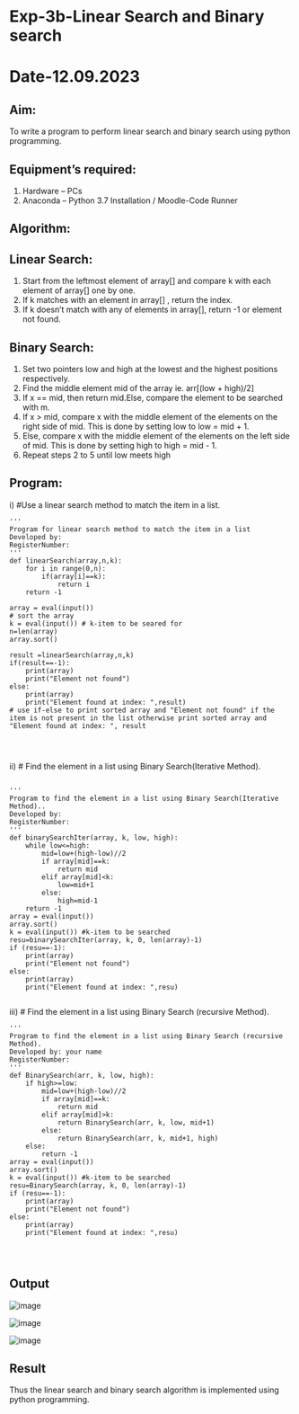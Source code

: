# Exp-3b-Linear Search and Binary search
# Date-12.09.2023
## Aim:
To write a program to perform linear search and binary search using python programming.
## Equipment’s required:
1.	Hardware – PCs
2.	Anaconda – Python 3.7 Installation / Moodle-Code Runner
## Algorithm:
## Linear Search:
1.	Start from the leftmost element of array[] and compare k with each element of array[] one by one.
2.	If k matches with an element in array[] , return the index.
3.	If k doesn’t match with any of elements in array[], return -1 or element not found.
## Binary Search:
1.	Set two pointers low and high at the lowest and the highest positions respectively.
2.	Find the middle element mid of the array ie. arr[(low + high)/2]
3.	If x == mid, then return mid.Else, compare the element to be searched with m.
4.	If x > mid, compare x with the middle element of the elements on the right side of mid. This is done by setting low to low = mid + 1.
5.	Else, compare x with the middle element of the elements on the left side of mid. This is done by setting high to high = mid - 1.
6.	Repeat steps 2 to 5 until low meets high
## Program:
i)	#Use a linear search method to match the item in a list.
```
''' 
Program for linear search method to match the item in a list
Developed by:
RegisterNumber: 
'''
def linearSearch(array,n,k):
    for i in range(0,n):
        if(array[i]==k):
            return i
    return -1
    
array = eval(input())
# sort the array
k = eval(input()) # k-item to be seared for
n=len(array)
array.sort()

result =linearSearch(array,n,k)
if(result==-1):
    print(array)
    print("Element not found")
else:
    print(array)
    print("Element found at index: ",result)
# use if-else to print sorted array and "Element not found" if the item is not present in the list otherwise print sorted array and "Element found at index: ", result




```
ii)	# Find the element in a list using Binary Search(Iterative Method).
```

''' 
Program to find the element in a list using Binary Search(Iterative Method)..
Developed by:
RegisterNumber: 
'''
def binarySearchIter(array, k, low, high):
    while low<=high:
        mid=low+(high-low)//2
        if array[mid]==k:
            return mid
        elif array[mid]<k:
            low=mid+1
        else:
            high=mid-1
    return -1
array = eval(input())
array.sort()
k = eval(input()) #k-item to be searched
resu=binarySearchIter(array, k, 0, len(array)-1)
if (resu==-1):
    print(array)
    print("Element not found")
else:
    print(array)
    print("Element found at index: ",resu)
    

```
iii)	# Find the element in a list using Binary Search (recursive Method).
```
''' 
Program to find the element in a list using Binary Search (recursive Method).
Developed by: your name
RegisterNumber: 
'''
def BinarySearch(arr, k, low, high):
    if high>=low:
        mid=low+(high-low)//2
        if array[mid]==k:
            return mid
        elif array[mid]>k:
            return BinarySearch(arr, k, low, mid+1)
        else:
            return BinarySearch(arr, k, mid+1, high)
    else:
        return -1
array = eval(input())
array.sort()
k = eval(input()) #k-item to be searched
resu=BinarySearch(array, k, 0, len(array)-1)
if (resu==-1):
    print(array)
    print("Element not found")
else:
    print(array)
    print("Element found at index: ",resu)




```
## Output
![image](https://github.com/Kishorekumar22060/Search-Algorithm/assets/141472136/dcc16486-9f03-4d1e-a1a7-471995d50f9a)

![image](https://github.com/Kishorekumar22060/Search-Algorithm/assets/141472136/1317f673-11eb-494e-a7c4-64be44bce75e)

![image](https://github.com/Kishorekumar22060/Search-Algorithm/assets/141472136/1f75730f-7cc7-4d06-9c73-9fc2f703a223)


## Result
Thus the linear search and binary search algorithm is implemented using python programming.
